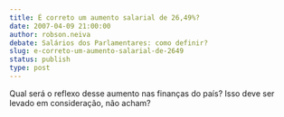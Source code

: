 ```yaml
---
title: É correto um aumento salarial de 26,49%?
date: 2007-04-09 21:00:00
author: robson.neiva
debate: Salários dos Parlamentares: como definir?
slug: e-correto-um-aumento-salarial-de-2649
status: publish 
type: post
---
```


Qual será o reflexo desse aumento nas finanças do país? Isso deve ser levado em consideração, não acham?
